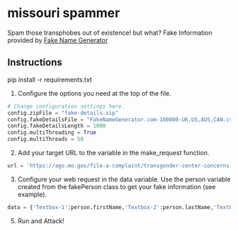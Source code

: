 # missouri spammer
Spam those transphobes out of existence! but what?
Fake Information provided by [Fake Name Generator](https://www.fakenamegenerator.com "Fake Name Generator")

## Instructions

pip install -r requirements.txt

1. Configure the options you need at the top of the file.
```python
# Change configuration settings here.
config.zipFile = "fake-details.zip"
config.fakeDetailsFile = "FakeNameGenerator.com-100000-UK,US,AUS,CAN.csv"
config.fakeDetailsLength = 1000
config.multiThreading = True
config.multiThreads = 50
```
2. Add your target URL to the variable in the make_request function.
```python
url = 'https://ago.mo.gov/file-a-complaint/transgender-center-concerns'
```
3. Configure your web request in the data variable. Use the person variable created from the fakePerson class to get your fake information (see example).
```python
data = {'Textbox-1':person.firstName,'Textbox-2':person.lastName,'Textbox-3':person.address,'Textbox-4':person.city,'Textbox-5':person.postal,'Textbox-6':person.email,'Textbox-7':person.telephone,'Textarea-1':person.username}

```
5. Run and Attack!
